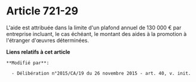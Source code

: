 # Article 721-29

L'aide est attribuée dans la limite d'un plafond annuel de 130 000 € par entreprise incluant, le cas échéant, le montant des
aides à la promotion à l'étranger d'œuvres déterminées.

**Liens relatifs à cet article**

	**Modifié par**:

	  - Délibération n°2015/CA/19 du 26 novembre 2015 - art. 40, v. init.
